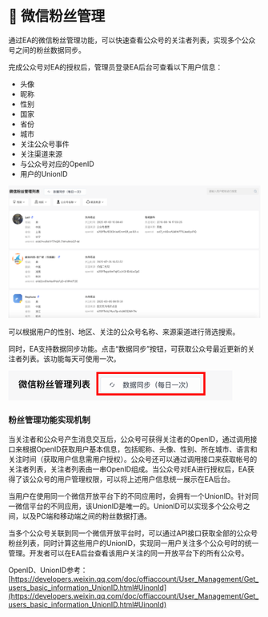 # 👬 微信粉丝管理

通过EA的微信粉丝管理功能，可以快速查看公众号的关注者列表，实现多个公众号之间的粉丝数据同步。

完成公众号对EA的授权后，管理员登录EA后台可查看以下用户信息：

* 头像
* 昵称
* 性别
* 国家
* 省份
* 城市
* 关注公众号事件
* 关注渠道来源
* 与公众号对应的OpenID
* 用户的UnionID

![](../../.gitbook/assets/微信粉丝管理.png)

可以根据用户的性别、地区、关注的公众号名称、来源渠道进行筛选搜索。

同时，EA支持数据同步功能。点击“数据同步”按钮，可获取公众号最近更新的关注者列表。该功能每天可使用一次。

![](<../../.gitbook/assets/数据同步 .png>)

### 粉丝管理功能实现机制

当关注者和公众号产生消息交互后，公众号可获得关注者的OpenID，通过调用接口来根据OpenID获取用户基本信息，包括昵称、头像、性别、所在城市、语言和关注时间（获取用户信息需用户授权）。公众号还可以通过调用接口来获取帐号的关注者列表，关注者列表由一串OpenID组成。当公众号对EA进行授权后，EA获得了该公众号的用户管理权限，可以将上述用户信息统一展示在EA后台。

当用户在使用同一个微信开放平台下的不同应用时，会拥有一个UnionID。针对同一微信平台的不同应用，该UnionID是唯一的。UnionID可以实现多个公众号之间，以及PC端和移动端之间的粉丝数据打通。

当多个公众号关联到同一个微信开放平台时，可以通过API接口获取全部的公众号粉丝列表，同时计算这些用户的UnionID，实现同一用户关注多个公众号时的统一管理。开发者可以在EA后台查看该用户关注的同一开放平台下的所有公众号。

OpenID、UnionID参考：[https://developers.weixin.qq.com/doc/offiaccount/User_Management/Get_users_basic_information_UnionID.html#UinonId](https://developers.weixin.qq.com/doc/offiaccount/User_Management/Get_users_basic_information_UnionID.html#UinonId)
